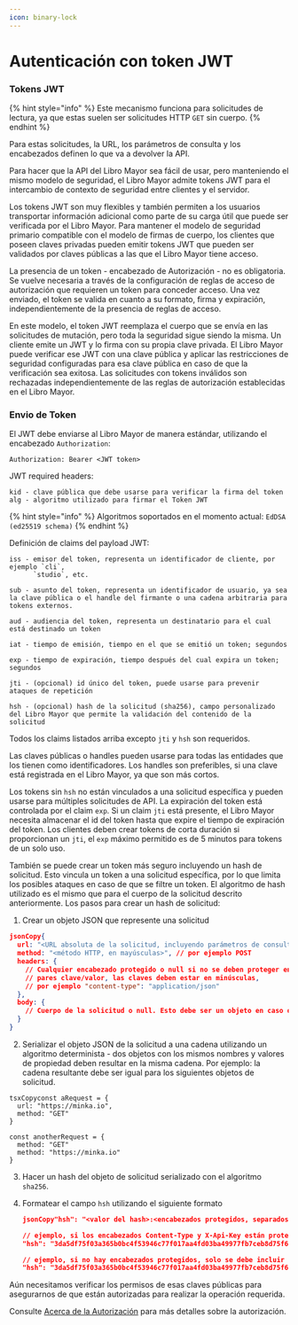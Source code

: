 ```yaml
---
icon: binary-lock
---
```


# Autenticación con token JWT

### Tokens JWT

{% hint style="info" %}
Este mecanismo funciona para solicitudes de lectura, ya que estas suelen ser solicitudes HTTP `GET` sin cuerpo.&#x20;
{% endhint %}

Para estas solicitudes, la URL, los parámetros de consulta y los encabezados definen lo que va a devolver la API.&#x20;

Para hacer que la API del Libro Mayor sea fácil de usar, pero manteniendo el mismo modelo de seguridad, el Libro Mayor admite tokens JWT para el intercambio de contexto de seguridad entre clientes y el servidor.&#x20;

Los tokens JWT son muy flexibles y también permiten a los usuarios transportar información adicional como parte de su carga útil que puede ser verificada por el Libro Mayor. Para mantener el modelo de seguridad primario compatible con el modelo de firmas de cuerpo, los clientes que poseen claves privadas pueden emitir tokens JWT que pueden ser validados por claves públicas a las que el Libro Mayor tiene acceso.

La presencia de un token - encabezado de Autorización - no es obligatoria. Se vuelve necesaria a través de la configuración de reglas de acceso de autorización que requieren un token para conceder acceso. Una vez enviado, el token se valida en cuanto a su formato, firma y expiración, independientemente de la presencia de reglas de acceso.

En este modelo, el token JWT reemplaza el cuerpo que se envía en las solicitudes de mutación, pero toda la seguridad sigue siendo la misma. Un cliente emite un JWT y lo firma con su propia clave privada. El Libro Mayor puede verificar ese JWT con una clave pública y aplicar las restricciones de seguridad configuradas para esa clave pública en caso de que la verificación sea exitosa. Las solicitudes con tokens inválidos son rechazadas independientemente de las reglas de autorización establecidas en el Libro Mayor.

### Envio de Token

El JWT debe enviarse al Libro Mayor de manera estándar, utilizando el encabezado `Authorization`:

```
Authorization: Bearer <JWT token>
```

JWT required headers:

```
kid - clave pública que debe usarse para verificar la firma del token
alg - algoritmo utilizado para firmar el Token JWT
```

{% hint style="info" %}
Algoritmos soportados en el momento actual: `EdDSA (ed25519 schema)`
{% endhint %}

Definición de claims del payload JWT:

```
iss - emisor del token, representa un identificador de cliente, por ejemplo `cli`,
      `studio`, etc.

sub - asunto del token, representa un identificador de usuario, ya sea la clave pública o el handle del firmante o una cadena arbitraria para tokens externos.

aud - audiencia del token, representa un destinatario para el cual está destinado un token

iat - tiempo de emisión, tiempo en el que se emitió un token; segundos

exp - tiempo de expiración, tiempo después del cual expira un token; segundos

jti - (opcional) id único del token, puede usarse para prevenir ataques de repetición

hsh - (opcional) hash de la solicitud (sha256), campo personalizado del Libro Mayor que permite la validación del contenido de la solicitud
```

Todos los claims listados arriba excepto `jti` y `hsh` son requeridos.

&#x20;Las claves públicas o handles pueden usarse para todas las entidades que los tienen como identificadores. Los handles son preferibles, si una clave está registrada en el Libro Mayor, ya que son más cortos.

Los tokens sin `hsh` no están vinculados a una solicitud específica y pueden usarse para múltiples solicitudes de API. La expiración del token está controlada por el claim `exp`. Si un claim `jti` está presente, el Libro Mayor necesita almacenar el id del token hasta que expire el tiempo de expiración del token. Los clientes deben crear tokens de corta duración si proporcionan un `jti`, el `exp` máximo permitido es de 5 minutos para tokens de un solo uso.

También se puede crear un token más seguro incluyendo un hash de solicitud. Esto vincula un token a una solicitud específica, por lo que limita los posibles ataques en caso de que se filtre un token. El algoritmo de hash utilizado es el mismo que para el cuerpo de la solicitud descrito anteriormente. Los pasos para crear un hash de solicitud:

1. Crear un objeto JSON que represente una solicitud

```json
jsonCopy{
  url: "<URL absoluta de la solicitud, incluyendo parámetros de consulta>",
  method: "<método HTTP, en mayúsculas>", // por ejemplo POST
  headers: {
    // Cualquier encabezado protegido o null si no se deben proteger encabezados
    // pares clave/valor, las claves deben estar en minúsculas,
    // por ejemplo "content-type": "application/json"
  },
  body: {
    // Cuerpo de la solicitud o null. Esto debe ser un objeto en caso de JSON.
  }
}
```

2. Serializar el objeto JSON de la solicitud a una cadena utilizando un algoritmo determinista - dos objetos con los mismos nombres y valores de propiedad deben resultar en la misma cadena. Por ejemplo: la cadena resultante debe ser igual para los siguientes objetos de solicitud.

```tsx
tsxCopyconst aRequest = {
  url: "https://minka.io",
  method: "GET" 
}

const anotherRequest = {
  method: "GET"
  method: "https://minka.io" 
}
```

3. Hacer un hash del objeto de solicitud serializado con el algoritmo `sha256`.
4.  Formatear el campo `hsh` utilizando el siguiente formato

    ```json
    jsonCopy"hsh": "<valor del hash>:<encabezados protegidos, separados por comas>"

    // ejemplo, si los encabezados Content-Type y X-Api-Key están protegidos
    "hsh": "3da5df75f03a365b0bc4f53946c77f017aa4fd03ba49977fb7ceb8d75f65cb8f:content-type,x-api-key"

    // ejemplo, si no hay encabezados protegidos, solo se debe incluir el hash
    "hsh": "3da5df75f03a365b0bc4f53946c77f017aa4fd03ba49977fb7ceb8d75f65cb8f"
    ```

Aún necesitamos verificar los permisos de esas claves públicas para asegurarnos de que están autorizadas para realizar la operación requerida.

Consulte [Acerca de la Autorización](../../sobre-autorizacion.md) para más detalles sobre la autorización.
